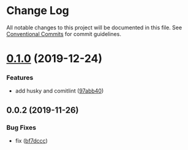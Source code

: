 # Change Log

All notable changes to this project will be documented in this file.
See [Conventional Commits](https://conventionalcommits.org) for commit guidelines.

# [0.1.0](https://github.com/NeoMix1990/semver-libs/compare/input@0.0.2...input@0.1.0) (2019-12-24)


### Features

* add husky and comitlint ([97abb40](https://github.com/NeoMix1990/semver-libs/commit/97abb40f704fe75a63a714af5fc90b1b41652116))





## 0.0.2 (2019-11-26)


### Bug Fixes

* fix ([bf7dccc](https://github.com/NeoMix1990/semver-libs/commit/bf7dcccd4cbdfeba45aa11b6b86c9ebaa0e10812))

